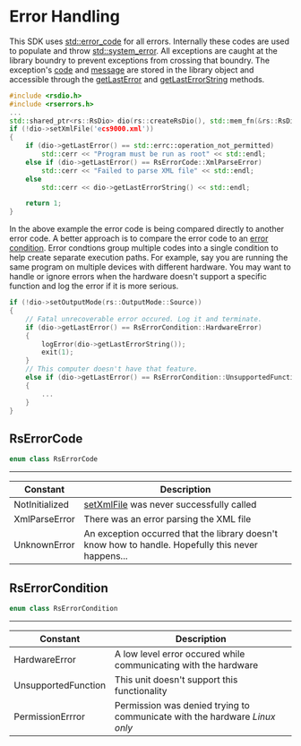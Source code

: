 # Error Handling

This SDK uses [std::error_code](https://en.cppreference.com/w/cpp/error/error_code) for all errors. Internally these codes are used to populate and throw [std::system_error](https://en.cppreference.com/w/cpp/error/system_error). All exceptions are caught at the library boundry to prevent exceptions from crossing that boundry. The exception's [code](https://en.cppreference.com/w/cpp/error/system_error/code) and [message](https://en.cppreference.com/w/cpp/error/system_error/what) are stored in the library object and accessible through the [getLastError](/librsdio.md#getlasterror) and [getLastErrorString](/librsdio#getlasterrorstring) methods.

```c++
#include <rsdio.h>
#include <rserrors.h>
...
std::shared_ptr<rs::RsDio> dio(rs::createRsDio(), std::mem_fn(&rs::RsDio::destroy));
if (!dio->setXmlFile('ecs9000.xml'))
{
    if (dio->getLastError() == std::errc::operation_not_permitted)
        std::cerr << "Program must be run as root" << std::endl;
    else if (dio->getLastError() == RsErrorCode::XmlParseError)
        std::cerr << "Failed to parse XML file" << std::endl;
    else
        std::cerr << dio->getLastErrorString() << std::endl;

    return 1;
}

```

In the above example the error code is being compared directly to another error code. A better approach is to compare the error code to an [error condition](https://en.cppreference.com/w/cpp/error/error_condition). Error condtions group multiple codes into a single condition to help create separate execution paths. For example, say you are running the same program on multiple devices with different hardware. You may want to handle or ignore errors when the hardware doesn't support a specific function and log the error if it is more serious.

```c++
if (!dio->setOutputMode(rs::OutputMode::Source))
{
    // Fatal unrecoverable error occured. Log it and terminate.
    if (dio->getLastError() == RsErrorCondition::HardwareError)
    {
        logError(dio->getLastErrorString());
        exit(1);
    }
    // This computer doesn't have that feature.
    else if (dio->getLastError() == RsErrorCondition::UnsupportedFunction)
    {
        ...
    }
}
```

## RsErrorCode
```c++
enum class RsErrorCode
```

---
| Constant              |  Description                                                                                          |
|-----------------------|-------------------------------------------------------------------------------------------------------|
| NotInitialized        | [setXmlFile](/librsdio.md#setxmlfile) was never successfully called                                   |
| XmlParseError         | There was an error parsing the XML file                                                               |
| UnknownError          | An exception occurred that the library doesn't know how to handle. Hopefully this never happens...    |

## RsErrorCondition
```c++
enum class RsErrorCondition
```

---
| Constant              |  Description                                                                  |
|-----------------------|-------------------------------------------------------------------------------|
| HardwareError         | A low level error occured while communicating with the hardware               |
| UnsupportedFunction   | This unit doesn't support this functionality                                  |
| PermissionErrror      | Permission was denied trying to communicate with the hardware *Linux only*    |